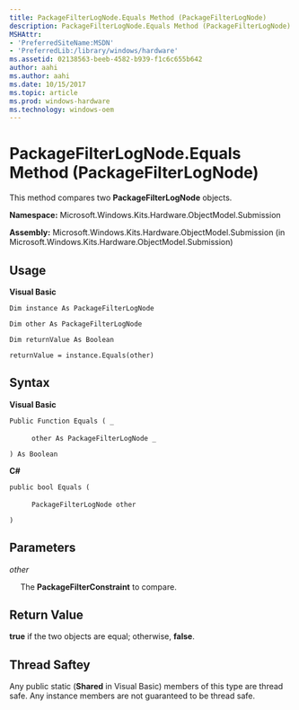 ```yaml
---
title: PackageFilterLogNode.Equals Method (PackageFilterLogNode)
description: PackageFilterLogNode.Equals Method (PackageFilterLogNode)
MSHAttr:
- 'PreferredSiteName:MSDN'
- 'PreferredLib:/library/windows/hardware'
ms.assetid: 02138563-beeb-4582-b939-f1c6c655b642
author: aahi
ms.author: aahi
ms.date: 10/15/2017
ms.topic: article
ms.prod: windows-hardware
ms.technology: windows-oem
---
```


# PackageFilterLogNode.Equals Method (PackageFilterLogNode)


This method compares two **PackageFilterLogNode** objects.

**Namespace:** Microsoft.Windows.Kits.Hardware.ObjectModel.Submission

**Assembly:** Microsoft.Windows.Kits.Hardware.ObjectModel.Submission (in Microsoft.Windows.Kits.Hardware.ObjectModel.Submission)

## <span id="Usage"></span><span id="usage"></span><span id="USAGE"></span>Usage


**Visual Basic**

`Dim instance As PackageFilterLogNode`

`Dim other As PackageFilterLogNode`

`Dim returnValue As Boolean`

`returnValue = instance.Equals(other)`

## <span id="Syntax"></span><span id="syntax"></span><span id="SYNTAX"></span>Syntax


**Visual Basic**

`Public Function Equals ( _`

          `other As PackageFilterLogNode _`

`) As Boolean`

**C#**

`public bool Equals (`

          `PackageFilterLogNode other`

`)`

## <span id="Parameters"></span><span id="parameters"></span><span id="PARAMETERS"></span>Parameters


*other*

     The **PackageFilterConstraint** to compare.

## <span id="Return_Value"></span><span id="return_value"></span><span id="RETURN_VALUE"></span>Return Value


**true** if the two objects are equal; otherwise, **false**.

## <span id="Thread_Saftey"></span><span id="thread_saftey"></span><span id="THREAD_SAFTEY"></span>Thread Saftey


Any public static (**Shared** in Visual Basic) members of this type are thread safe. Any instance members are not guaranteed to be thread safe.

 

 






